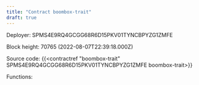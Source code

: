 ```yaml
---
title: "Contract boombox-trait"
draft: true
---
```

Deployer: SPMS4E9RQ4GCGG68R6D15PKV01TYNCBPYZG1ZMFE


 



Block height: 70765 (2022-08-07T22:39:18.000Z)

Source code: {{<contractref "boombox-trait" SPMS4E9RQ4GCGG68R6D15PKV01TYNCBPYZG1ZMFE boombox-trait>}}

Functions:


